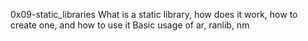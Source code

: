 0x09-static_libraries
What is a static library, how does it work, how to create one, and how to use it Basic usage of ar, ranlib, nm
